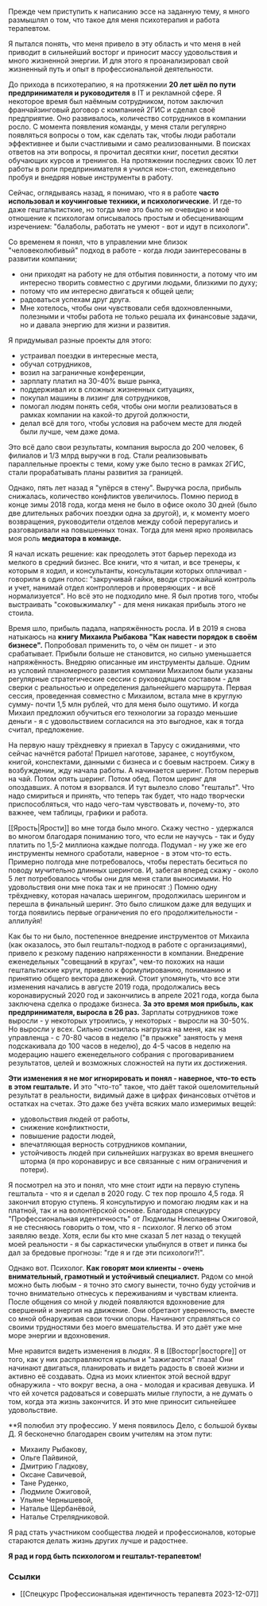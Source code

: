 

Прежде чем приступить к написанию эссе на заданную тему, я много размышлял о том, что такое для меня психотерапия и работа терапевтом.

Я пытался понять, что меня привело в эту область и что меня в ней приводит в сильнейший восторг и приносит массу удовольствия и много жизненной энергии. И для этого я проанализировал свой жизненный путь и опыт в профессиональной деятельности.

До прихода в психотерапию, я на протяжении **20 лет шёл по пути предпринимателя и руководителя** в IT и рекламной сфере. Я некоторое время был наёмным сотрудником, потом заключил франчайзинговый договор с компанией 2ГИС и сделал своё предприятие. Оно развивалось, количество сотрудников в компании росло. С момента появления команды, у меня стали регулярно появляться вопросы о том, как сделать так, чтобы люди работали эффективнее и были счастливыми и само реализованными. В поисках ответов на эти вопросы, я прочитал десятки книг, посетил десятки обучающих курсов и тренингов. На протяжении последних своих 10 лет работы в роли предпринимателя я учился нон-стоп, еженедельно пробуя и внедряя новые инструменты в работу.

Сейчас, оглядываясь назад, я понимаю, что я в работе **часто использовал и коучинговые техники, и психологические**. И где-то даже гештальтисткие, но тогда мне это было не очевидно и моё отношение к психологам описывалось простым и обесценивающим изречением: "балаболы, работать не умеют - вот и идут в психологи".

Со временем я понял, что в управлении мне близок "человеколюбивый" подход в работе - когда люди заинтересованы в развитии компании; 
- они приходят на работу не для отбытия повинности, а потому что им интересно творить совместно с другими людьми, близкими по духу; 
- потому что им интересно двигаться к общей цели; 
- радоваться успехам друг друга. 
- Мне хотелось, чтобы они чувствовали себя вдохновленными, полезными и чтобы работа не только решала их финансовые задачи, но и давала энергию для жизни и развития.

Я придумывал разные проекты для этого: 
- устраивал поездки в интересные места, 
- обучал сотрудников, 
- возил на заграничные конференции, 
- зарплату платил на 30-40% выше рынка, 
- поддерживал их в сложных жизненных ситуациях, 
- покупал машины в лизинг для сотрудников, 
- помогал людям понять себя, чтобы они могли реализоваться в рамках компании на какой-то другой должности, 
- делал всё для того, чтобы условия на рабочем месте для людей были лучше, чем даже дома. 

Это всё дало свои результаты, компания выросла до 200 человек, 6 филиалов и 1/3 млрд выручки в год. Стали реализовывать параллельные проекты с теми, кому уже было тесно в рамках 2ГИС, стали прорабатывать планы развития за границей.

Однако, пять лет назад я "упёрся в стену". Выручка росла, прибыль снижалась, количество конфликтов увеличилось. Помню период в конце зимы 2018 года, когда меня не было в офисе около 30 дней (было две длительных рабочих поездки одна за другой), и, к моменту моего возвращения, руководители отделов между собой переругались и разговаривали на повышенных тонах. Тогда для меня ярко проявилась моя роль **медиатора в команде.**

Я начал искать решение: как преодолеть этот барьер перехода из мелкого в средний бизнес. Все книги, что я читал, и все тренеры, к которым я ходил, и консультанты, консультации которых оплачивал - говорили в один голос: "закручивай гайки, вводи строжайший контроль и учет, нанимай отдел контроллеров и проверяющих - и всё нормализуется". Но всё это не подходило мне. Я был против того, чтобы выстраивать "соковыжималку" - для меня никакая прибыль этого не стоила.

Время шло, прибыль падала, напряжённость росла. И в 2019 я снова натыкаюсь на **книгу Михаила Рыбакова "Как навести порядок в своём бизнесе".** Попробовал применить то, о чём он пишет - и это срабатывает. Прибыли больше не становится, но сильно уменьшается напряжённость. Внедряю описанные им инструменты дальше. 
Одним из условий планомерного развития компании Михаилом были указаны регулярные стратегические сессии с руководящим составом - для сверки с реальностью и определения дальнейшего маршрута. Первая сессия, проведенная совместно с Михаилом, встала мне в круглую сумму-  почти 1,5 млн рублей, что для меня было ощутимо. 
И когда Михаил предложил обучиться его технологии за гораздо меньшие деньги - я с удовольствием согласился на это выгодное, как я тогда считал, предложение.

На первую нашу трёхдневку я приехал в Тарусу с ожиданиями, что сейчас начнётся работа! Пришел наготове, заранее, с ноутбуком, книгой, конспектами, данными с бизнеса и с боевым настроем. Сижу в возбуждении, жду начала работы. А начинается шеринг. Потом перерыв на чай. Потом опять шеринг. Потом обед. Потом шеринг для опоздавших. А потом я взорвался. И тут вылезло слово "гештальт". Что надо смириться и принять, что теперь так будет, что надо творчески приспособляться, что надо чего-там чувствовать и, почему-то, это важнее, чем таблицы, графики и работа. 

[[Ярость|Ярости]] во мне тогда было много. Скажу честно - удержался во многом благодаря пониманию того, что если не научусь - так и буду платить по 1,5-2 миллиона каждые полгода. Подумал - ну уже же его инструменты немного сработали, наверное - в этом что-то есть. 
Примерно полгода мне потребовалось, чтобы перестать беситься по поводу мучительно длинных шерингов. И, забегая вперед скажу - около 5 лет потребовалось чтобы они для меня стали выносимыми. Но удовольствия они мне пока так и не приносят :) Помню одну трёхдневку, которая началась шерингом, продолжилась шерингом и перешла в финальный шеринг. Это было слишком даже для ведущих и тогда появились первые ограничения по его продолжительности - аллилуйя!

Как бы то ни было, постепенное внедрение инструментов от Михаила (как оказалось, это был гештальт-подход в работе с организациями), привело к резкому падению напряженности в компании. Внедрение еженедельных "совещаний в кругах", чем-то похожих на наши гештальтиские круги, привело к формулированию, пониманию и принятию общего вектора движений. Стоит упомянуть, что все эти изменения начались в августе 2019 года, продолжались весь коронавирусный 2020 год и закончились в апреле 2021 года, когда была заключена сделка о продаже бизнеса. **За это время моя прибыль, как предпринимателя, выросла в 26 раз.** Зарплаты сотрудников тоже выросли - у некоторых утроились, у некоторых - выросли на 30-50%. Но выросли у всех. Сильно снизилась нагрузка на меня, как на управленца - с 70-80 часов в неделю ("в прыжке" занятость у меня подскакивала до 100 часов в неделю), до 4-5 часов в неделю на модерацию нашего еженедельного собрания с проговариванием результатов, целей и возможных сложностей на пути их достижения.

**Эти изменения я не мог игнорировать и понял - наверное, что-то есть в этом гештальте.** И это "что-то" такое, что даёт такой ошеломительный результат в реальности, видимый даже в цифрах финансовых отчётов и остатках на счетах. Это даже без учёта всяких мало измеримых вещей: 
- удовольствия людей от работы, 
- снижение конфликтности, 
- повышение радости людей, 
- впечатляющая верность сотрудников компании, 
- устойчивость людей при сильнейших нагрузках во время внешнего шторма (я про коронавирус и все связанные с ним ограничения и потери). 

Я посмотрел на это и понял, что мне стоит идти на первую ступень гештальта - что я и сделал в 2020 году. С тех пор прошло 4,5 года. Я закончил вторую ступень. Я консультирую и помогаю людям как и на платной, так и на волонтёрской основе. Благодаря спецкурсу "Профессиональная идентичность" от Людмилы Николаевны Ожиговой, я не стесняюсь говорить о том, что я - психолог. Я легко об этом заявляю везде. Хотя, если бы кто мне сказал 5 лет назад о текущей моей реальности - я бы саркастически улыбнулся в ответ и пинка бы дал за бредовые прогнозы: "где я и где эти психологи?!".

Однако вот. Психолог. **Как говорят мои клиенты - очень внимательный, грамотный и устойчивый специалист.** Рядом со мной можно быть любым - я точно это смогу вынести, точно буду устойчив и точно внимательно отнесусь к переживаниям и чувствам клиента. После общения со мной у людей появляются вдохновение для свершений и энергия на движение. Они обретают уверенность, вместе со мной обнаруживая свои точки опоры. Начинают справляться со своими трудностями без моего вмешательства. И это даёт уже мне море энергии и вдохновения. 

Мне нравится видеть изменения в людях. Я в [[Восторг|восторге]] от того, как у них расправляются крылья и  "зажигаются" глаза! Они начинают двигаться, планировать и видеть радость в своей жизни и активно её создавать. Одна из моих клиенток этой весной вдруг обнаружила - что вокруг весна, а она - молодая и красивая девушка. И что ей хочется радоваться и совершать милые глупости, а не думать о том, когда эта жизнь закончится. И это мне приносит сильнейшее удовольствие.

**Я полюбил эту профессию. У меня появилось Дело, с большой буквы Д. 
Я бесконечно благодарен своим учителям на этом пути: 
- Михаилу Рыбакову, 
- Ольге Пайвиной, 
- Дмитрию Гладкову, 
- Оксане Савичевой, 
- Тане Руденко, 
- Людмиле Ожиговой, 
- Ульяне Чернышевой, 
- Наталье Щербанёвой, 
- Наталье Стрелядниковой. 

Я рад стать участником сообщества людей и профессионалов, которые стараются делать жизнь других лучше и радостнее.

**Я рад и горд быть психологом и гештальт-терапевтом!**























### Ссылки
- [[Спецкурс Профессиональная идентичность терапевта 2023-12-07]]

